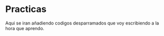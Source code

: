 # Practicas

Aqui se iran añadiendo codigos desparramados que voy escribiendo a la hora que aprendo.
